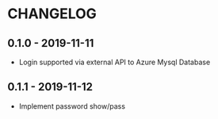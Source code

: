 ﻿# CHANGELOG

## 0.1.0 - 2019-11-11

- Login supported via external API to Azure Mysql Database

## 0.1.1 - 2019-11-12

- Implement password show/pass
